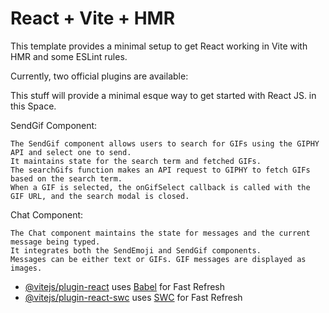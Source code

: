 # React + Vite + HMR

This template provides a minimal setup to get React working in Vite with HMR and some ESLint rules.

Currently, two official plugins are available:

This stuff will provide a minimal esque way to get started with React JS. in this Space.

SendGif Component:

    The SendGif component allows users to search for GIFs using the GIPHY API and select one to send.
    It maintains state for the search term and fetched GIFs.
    The searchGifs function makes an API request to GIPHY to fetch GIFs based on the search term.
    When a GIF is selected, the onGifSelect callback is called with the GIF URL, and the search modal is closed.

Chat Component:

    The Chat component maintains the state for messages and the current message being typed.
    It integrates both the SendEmoji and SendGif components.
    Messages can be either text or GIFs. GIF messages are displayed as images.

- [@vitejs/plugin-react](https://github.com/vitejs/vite-plugin-react/blob/main/packages/plugin-react/README.md) uses [Babel](https://babeljs.io/) for Fast Refresh
- [@vitejs/plugin-react-swc](https://github.com/vitejs/vite-plugin-react-swc) uses [SWC](https://swc.rs/) for Fast Refresh
